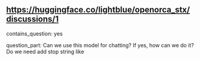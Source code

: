 ## https://huggingface.co/lightblue/openorca_stx/discussions/1

contains_question: yes

question_part: 
Can we use this model for chatting?
If yes, how can we do it?
Do we need add stop string like 